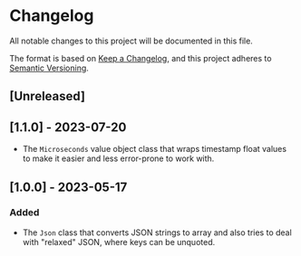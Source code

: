 # Changelog
All notable changes to this project will be documented in this file.

The format is based on [Keep a Changelog](https://keepachangelog.com/en/1.0.0/),
and this project adheres to [Semantic Versioning](https://semver.org/spec/v2.0.0.html).

## [Unreleased]

## [1.1.0] - 2023-07-20
- The `Microseconds` value object class that wraps timestamp float values to make it easier and less error-prone to work with.

## [1.0.0] - 2023-05-17
### Added
- The `Json` class that converts JSON strings to array and also tries to deal with "relaxed" JSON, where keys can be unquoted.
